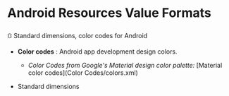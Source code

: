 # Android Resources Value Formats
⛻ Standard dimensions, color codes for Android

- **Color codes** : Android app development design colors.
  - *Color Codes from Google's Material design color palette:* 
  [Material color codes](Color Codes/colors.xml)


- Standard dimensions

